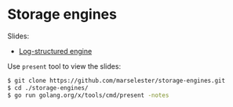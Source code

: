 # Storage engines

Slides:

- [Log-structured engine](https://go-talks.appspot.com/github.com/marselester/storage-engines/log-structured-engine.slide)

Use `present` tool to view the slides:

```sh
$ git clone https://github.com/marselester/storage-engines.git
$ cd ./storage-engines/
$ go run golang.org/x/tools/cmd/present -notes
```
